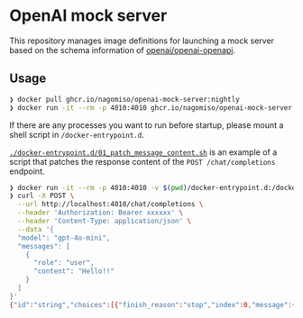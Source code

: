# OpenAI mock server

This repository manages image definitions for launching
a mock server based on the schema information of [openai/openai-openapi](https://github.com/openai/openai-openapi).

## Usage

```bash
❯ docker pull ghcr.io/nagomiso/openai-mock-server:nightly
❯ docker run -it --rm -p 4010:4010 ghcr.io/nagomiso/openai-mock-server:nightly
```

If there are any processes you want to run before startup,
please mount a shell script in `/docker-entrypoint.d`.

[`./docker-entrypoint.d/01_patch_message_content.sh`](./docker-entrypoint.d/01_patch_message_content.sh)
is an example of a script that patches the response content of the `POST /chat/completions` endpoint.

```bash
❯ docker run -it --rm -p 4010:4010 -v $(pwd)/docker-entrypoint.d:/docker-entrypoint.d ghcr.io/nagomiso/openai-mock-server:nightly
❯ curl -X POST \
  --url http://localhost:4010/chat/completions \
  --header 'Authorization: Bearer xxxxxx' \
  --header 'Content-Type: application/json' \
  --data '{
  "model": "gpt-4o-mini",
  "messages": [
    {
      "role": "user",
      "content": "Hello!!"
    }
  ]
}'
{"id":"string","choices":[{"finish_reason":"stop","index":0,"message":{"content":"Hello World!!","refusal":"string","tool_calls":[{"id":"string","type":"function","function":{"name":"string","arguments":"string"}}],"role":"assistant","function_call":{"arguments":"string","name":"string"}},"logprobs":{"content":[{"token":"string","logprob":0,"bytes":[0],"top_logprobs":[{"token":"string","logprob":0,"bytes":[0]}]}],"refusal":[{"token":"string","logprob":0,"bytes":[0],"top_logprobs":[{"token":"string","logprob":0,"bytes":[0]}]}]}}],"created":0,"model":"string","service_tier":"scale","system_fingerprint":"string","object":"chat.completion","usage":{"completion_tokens":0,"prompt_tokens":0,"total_tokens":0,"completion_tokens_details":{"reasoning_tokens":0}}}%
```
